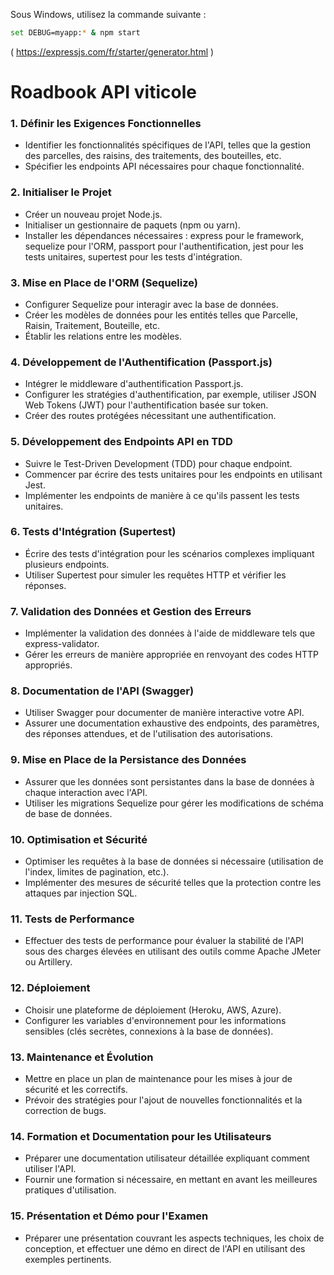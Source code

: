 Sous Windows, utilisez la commande suivante :

```bash 
set DEBUG=myapp:* & npm start 
```

( https://expressjs.com/fr/starter/generator.html )

# Roadbook API viticole 

### 1. Définir les Exigences Fonctionnelles
- Identifier les fonctionnalités spécifiques de l'API, telles que la gestion des parcelles, des raisins, des traitements, des bouteilles, etc.
- Spécifier les endpoints API nécessaires pour chaque fonctionnalité.
### 2. Initialiser le Projet
- Créer un nouveau projet Node.js.
- Initialiser un gestionnaire de paquets (npm ou yarn).
- Installer les dépendances nécessaires : express pour le framework, sequelize pour l'ORM, passport pour l'authentification, jest pour les tests unitaires, supertest pour les tests d'intégration.
### 3. Mise en Place de l'ORM (Sequelize)
- Configurer Sequelize pour interagir avec la base de données.
- Créer les modèles de données pour les entités telles que Parcelle, Raisin, Traitement, Bouteille, etc.
- Établir les relations entre les modèles.
### 4. Développement de l'Authentification (Passport.js)
- Intégrer le middleware d'authentification Passport.js.
- Configurer les stratégies d'authentification, par exemple, utiliser JSON Web Tokens (JWT) pour l'authentification basée sur token.
- Créer des routes protégées nécessitant une authentification.
### 5. Développement des Endpoints API en TDD
- Suivre le Test-Driven Development (TDD) pour chaque endpoint.
- Commencer par écrire des tests unitaires pour les endpoints en utilisant Jest.
- Implémenter les endpoints de manière à ce qu'ils passent les tests unitaires.
### 6. Tests d'Intégration (Supertest)
- Écrire des tests d'intégration pour les scénarios complexes impliquant plusieurs endpoints.
- Utiliser Supertest pour simuler les requêtes HTTP et vérifier les réponses.
### 7. Validation des Données et Gestion des Erreurs
- Implémenter la validation des données à l'aide de middleware tels que express-validator.
- Gérer les erreurs de manière appropriée en renvoyant des codes HTTP appropriés.
### 8. Documentation de l'API (Swagger)
- Utiliser Swagger pour documenter de manière interactive votre API.
- Assurer une documentation exhaustive des endpoints, des paramètres, des réponses attendues, et de l'utilisation des autorisations.
### 9. Mise en Place de la Persistance des Données
- Assurer que les données sont persistantes dans la base de données à chaque interaction avec l'API.
- Utiliser les migrations Sequelize pour gérer les modifications de schéma de base de données.
### 10. Optimisation et Sécurité
- Optimiser les requêtes à la base de données si nécessaire (utilisation de l'index, limites de pagination, etc.).
- Implémenter des mesures de sécurité telles que la protection contre les attaques par injection SQL.
### 11. Tests de Performance
- Effectuer des tests de performance pour évaluer la stabilité de l'API sous des charges élevées en utilisant des outils comme Apache JMeter ou Artillery.
### 12. Déploiement
- Choisir une plateforme de déploiement (Heroku, AWS, Azure).
- Configurer les variables d'environnement pour les informations sensibles (clés secrètes, connexions à la base de données).
### 13. Maintenance et Évolution
- Mettre en place un plan de maintenance pour les mises à jour de sécurité et les correctifs.
- Prévoir des stratégies pour l'ajout de nouvelles fonctionnalités et la correction de bugs.
### 14. Formation et Documentation pour les Utilisateurs
- Préparer une documentation utilisateur détaillée expliquant comment utiliser l'API.
- Fournir une formation si nécessaire, en mettant en avant les meilleures pratiques d'utilisation.
### 15. Présentation et Démo pour l'Examen
- Préparer une présentation couvrant les aspects techniques, les choix de conception, et effectuer une démo en direct de l'API en utilisant des exemples pertinents.